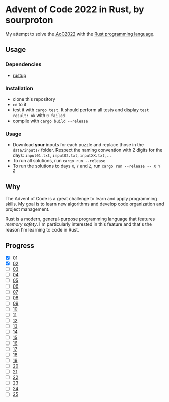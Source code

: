 # Advent of Code 2022 in Rust, by sourproton

My attempt to solve the [AoC2022](https://adventofcode.com/2022/) with the [Rust programming language](https://www.rust-lang.org/).

## Usage

### Dependencies

- [rustup](https://rustup.rs/)

### Installation

- clone this repository
- `cd` to it
- test it with `cargo test`. It should perform all tests and display `test result: ok` with `0 failed`
- compile with `cargo build --release`

### Usage

- Download **your** inputs for each puzzle and replace those in the `data/inputs/` folder. Respect the naming convention with 2 digits for the days: `input01.txt`, `input02.txt`, `inputXX.txt`, ...
- To run all solutions, run `cargo run --release`
- To run the solutions to days `X`, `Y` and `Z`, run `cargo run --release -- X Y Z`

## Why

The Advent of Code is a great challenge to learn and apply programming skills. My goal is to learn new algorithms and develop code organization and project management.

Rust is a modern, general-purpose programming language that features *memory safety*. I'm particularly interested in this feature and that's the reason I'm learning to code in Rust.

## Progress

- [X] [01](https://adventofcode.com/2022/day/1)
- [X] [02](https://adventofcode.com/2022/day/2)
- [ ] [03](https://adventofcode.com/2022/day/3)
- [ ] [04](https://adventofcode.com/2022/day/4)
- [ ] [05](https://adventofcode.com/2022/day/5)
- [ ] [06](https://adventofcode.com/2022/day/6)
- [ ] [07](https://adventofcode.com/2022/day/7)
- [ ] [08](https://adventofcode.com/2022/day/8)
- [ ] [09](https://adventofcode.com/2022/day/9)
- [ ] [10](https://adventofcode.com/2022/day/10)
- [ ] [11](https://adventofcode.com/2022/day/11)
- [ ] [12](https://adventofcode.com/2022/day/12)
- [ ] [13](https://adventofcode.com/2022/day/13)
- [ ] [14](https://adventofcode.com/2022/day/14)
- [ ] [15](https://adventofcode.com/2022/day/15)
- [ ] [16](https://adventofcode.com/2022/day/16)
- [ ] [17](https://adventofcode.com/2022/day/17)
- [ ] [18](https://adventofcode.com/2022/day/18)
- [ ] [19](https://adventofcode.com/2022/day/19)
- [ ] [20](https://adventofcode.com/2022/day/20)
- [ ] [21](https://adventofcode.com/2022/day/21)
- [ ] [22](https://adventofcode.com/2022/day/22)
- [ ] [23](https://adventofcode.com/2022/day/23)
- [ ] [24](https://adventofcode.com/2022/day/24)
- [ ] [25](https://adventofcode.com/2022/day/25)
